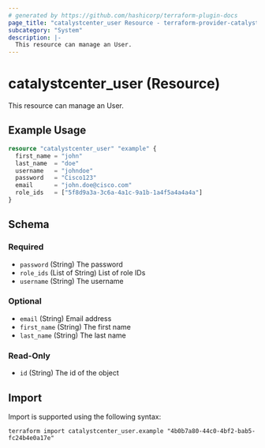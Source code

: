 ```yaml
---
# generated by https://github.com/hashicorp/terraform-plugin-docs
page_title: "catalystcenter_user Resource - terraform-provider-catalystcenter"
subcategory: "System"
description: |-
  This resource can manage an User.
---
```


# catalystcenter_user (Resource)

This resource can manage an User.

## Example Usage

```terraform
resource "catalystcenter_user" "example" {
  first_name = "john"
  last_name  = "doe"
  username   = "johndoe"
  password   = "Cisco123"
  email      = "john.doe@cisco.com"
  role_ids   = ["5f8d9a3a-3c6a-4a1c-9a1b-1a4f5a4a4a4a"]
}
```

<!-- schema generated by tfplugindocs -->
## Schema

### Required

- `password` (String) The password
- `role_ids` (List of String) List of role IDs
- `username` (String) The username

### Optional

- `email` (String) Email address
- `first_name` (String) The first name
- `last_name` (String) The last name

### Read-Only

- `id` (String) The id of the object

## Import

Import is supported using the following syntax:

```shell
terraform import catalystcenter_user.example "4b0b7a80-44c0-4bf2-bab5-fc24b4e0a17e"
```
